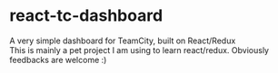 # react-tc-dashboard
A very simple dashboard for TeamCity, built on React/Redux  
This is mainly a pet project I am using to learn react/redux. Obviously feedbacks are welcome :)

